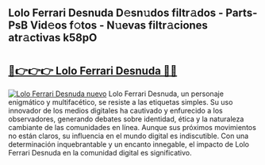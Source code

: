 ## Lolo Ferrari Desnuda D𝚎sn𝚞dos filtr𝚊dos - Parts-PsB Vid𝚎os f𝚘tos - N𝚞evas filtr𝚊ciones atr𝚊ctivas k58pO

# <h2><a href="http://mb54cb.tromn.icu/?c=Lolo+Ferrari+Desnuda">🔗👉👉👉 Lolo Ferrari Desnuda 🔗🔗</a></h2>

[![Lolo Ferrari Desnuda nuevo](https://i.imgur.com/pEAQMta.gif)](http://mb54cb.tromn.icu/?c=Lolo+Ferrari+Desnuda)
Lolo Ferrari Desnuda, un personaje enigmático y multifacético, se resiste a las etiquetas simples. Su uso innovador de los medios digitales ha cautivado y enfurecido a los observadores, generando debates sobre identidad, ética y la naturaleza cambiante de las comunidades en línea. Aunque sus próximos movimientos no están claros, su influencia en el mundo digital es indiscutible. Con una determinación inquebrantable y un encanto innegable, el impacto de Lolo Ferrari Desnuda en la comunidad digital es significativo.
